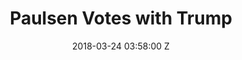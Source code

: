 ---
title: Paulsen Votes with Trump
date: 2018-03-24 03:58:00 Z
position: 500
layout: paulsenvoteswithtrump
---